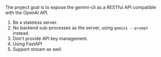 The project goal is to expose the gemini-cli as a RESTful API compatible with the OpenAI API.
1. Be a stateless server.
2. No backend sub-processes as the server, using `gemini --prompt` instead.
3. Don't provide API key management.
4. Using FastAPI
5. Support stream as well.
